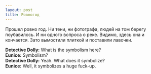 ```yaml
---
layout: post
title: Ровногод
---
```


Прошел ровно год. Ни тени,&nbsp;ни фотографа, людей на том берегу поубавилось. И ни одного вопроса о реке. Видимо,&nbsp;здесь она и кончается. Зато вымостили плиткой и поставили лавочки.  
  
**Detective Dolly:** What is the symbolism here?  
**Eunice:** Symbolism?  
**Detective Dolly:** Yeah. What does it symbolize?  
**Eunice:** Well, it symbolizes a huge fuck-up.